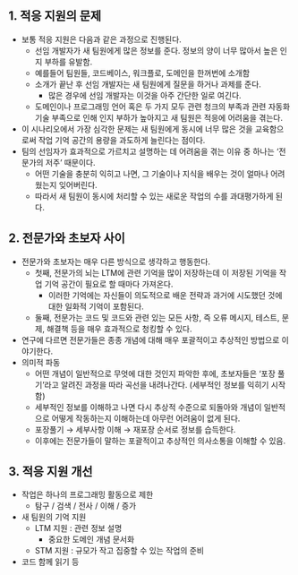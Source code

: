 ## 1. 적응 지원의 문제

- 보통 적응 지원은 다음과 같은 과정으로 진행된다.
  - 선임 개발자가 새 팀원에게 많은 정보를 준다. 정보의 양이 너무 많아서 높은 인지 부하를 유발함.
  - 예를들어 팀원들, 코드베이스, 워크플로, 도메인을 한꺼번에 소개함
  - 소개가 끝난 후 선임 개발자는 새 팀원에게 질문을 하거나 과제를 준다.
    - 많은 경우에 선임 개발자는 이것을 아주 간단한 일로 여긴다.
  - 도메인이나 프로그래밍 언어 혹은 두 가지 모두 관련 청크의 부족과 관련 자동화 기술 부족으로 인해 인지 부하가 높아지고 새 팀원은 적응에 어려움을 겪는다.
- 이 시나리오에서 가장 심각한 문제는 새 팀원에게 동시에 너무 많은 것을 교육함으로써 작업 기억 공간의 용량을 과도하게 늘린다는 점이다.
- 팀의 선임자가 효과적으로 가르치고 설명하는 데 어려움을 겪는 이유 중 하나는 ‘전문가의 저주’ 때문이다.
  - 어떤 기술을 충분히 익히고 나면, 그 기술이나 지식을 배우는 것이 얼마나 어려웠는지 잊어버린다.
  - 따라서 새 팀원이 동시에 처리할 수 있는 새로운 작업의 수를 과대평가하게 된다.

## 2. 전문가와 초보자 사이

- 전문가와 초보자는 매우 다른 방식으로 생각하고 행동한다.
  - 첫째, 전문가의 뇌는 LTM에 관련 기억을 많이 저장하는데 이 저장된 기억을 작업 기억 공간이 필요로 할 때마다 가져온다.
    - 이러한 기억에는 자신들이 의도적으로 배운 전략과 과거에 시도했던 것에 대한 일화적 기억이 포함된다.
  - 둘째, 전문가는 코드 및 코드와 관련 있는 모든 사항, 즉 오류 메시지, 테스트, 문제, 해결책 등을 매우 효과적으로 청킹할 수 있다.
- 연구에 다르면 전문가들은 종종 개념에 대해 매우 포괄적이고 추상적인 방법으로 이야기한다.
- 의미적 파동
  - 어떤 개념이 일반적으로 무엇에 대한 것인지 파악한 후에, 초보자들은 ‘포장 풀기’라고 알려진 과정을 따라 곡선을 내려나간다. (세부적인 정보를 익히기 시작함)
  - 세부적인 정보를 이해하고 나면 다시 추상적 수준으로 되돌아와 개념이 일반적으로 어떻게 작동하는지 이해하는데 아무런 어려움이 없게 된다.
  - 포장풀기 → 세부사항 이해 → 재포장 순서로 정보를 습득한다.
  - 이후에는 전문가들이 말하는 포괄적이고 추상적인 의사소통을 이해할 수 있음.

## 3. 적응 지원 개선

- 작업은 하나의 프로그래밍 활동으로 제한
  - 탐구 / 검색 / 전사 / 이해 / 증가
- 새 팀원의 기억 지원
  - LTM 지원 : 관련 정보 설명
    - 중요한 도메인 개념 문서화
  - STM 지원 : 규모가 작고 집중할 수 있는 작업의 준비
- 코드 함께 읽기 등
